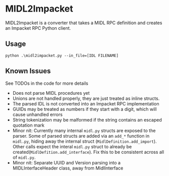 # MIDL2Impacket
MIDL2Impacket is a converter that takes a MIDL RPC definition and creates an Impacket RPC Python client.

## Usage

`python .\midl2impacket.py --in_file=[IDL FILENAME]`


## Known Issues
See TODOs in the code for more details
* Does not parse MIDL procedures yet
* Unions are not handled properly, they are just treated as inline structs.
* The parsed IDL is not converted into an Impacket RPC implementation
* GUIDs may be treated as numbers if they start with a digit, which will cause unhandled errors
* String tokenization may be malformed if the string contains an escaped quotation mark
* Minor nit: Currently many internal `midl.py` structs are exposed to the parser. Some of parsed structs are added via an `add_*` function in `midl.py`, hiding away the internal struct (`MidlDefinition.add_import`). Other calls expect the interal `midl.py` struct to already be created(`MidlDefition.add_interface`). Fix this to be consistent across all of `midl.py`.
* Minor nit: Separate UUID and Version parsing into a MIDLInterfaceHeader class, away from MidlInterface